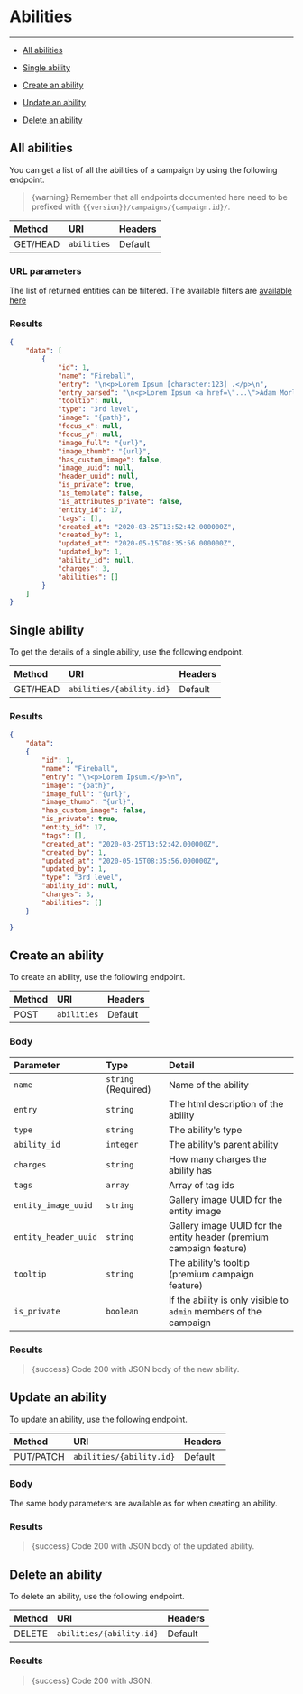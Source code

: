 # Abilities

---

- [All abilities](#all-abilities)

- [Single ability](#ability)
- [Create an ability](#create-ability)
- [Update an ability](#update-ability)
- [Delete an ability](#delete-ability)

<a name="all-abilities"></a>
## All abilities

You can get a list of all the abilities of a campaign by using the following endpoint.

> {warning} Remember that all endpoints documented here need to be prefixed with `{{version}}/campaigns/{campaign.id}/`.


| Method | URI            | Headers |
| :- |:---------------|  :-  |
| GET/HEAD | `abilities` | Default |

### URL parameters

The list of returned entities can be filtered. The available filters are [available here](/api-docs/{{version}}/filters)


### Results
```json
{
    "data": [
        {
            "id": 1,
            "name": "Fireball",
            "entry": "\n<p>Lorem Ipsum [character:123] .</p>\n",
            "entry_parsed": "\n<p>Lorem Ipsum <a href=\"...\">Adam Morley</a>.</p>\n",
            "tooltip": null,
            "type": "3rd level",
            "image": "{path}",
            "focus_x": null,
            "focus_y": null,
            "image_full": "{url}",
            "image_thumb": "{url}",
            "has_custom_image": false,
            "image_uuid": null,
            "header_uuid": null,
            "is_private": true,
            "is_template": false,
            "is_attributes_private": false,
            "entity_id": 17,
            "tags": [],
            "created_at": "2020-03-25T13:52:42.000000Z",
            "created_by": 1,
            "updated_at": "2020-05-15T08:35:56.000000Z",
            "updated_by": 1,
            "ability_id": null,
            "charges": 3,
            "abilities": []
        }
    ]
}
```


<a name="ability"></a>
## Single ability

To get the details of a single ability, use the following endpoint.

| Method | URI                         | Headers |
| :- |:----------------------------|  :-  |
| GET/HEAD | `abilities/{ability.id}` | Default |

### Results
```json
{
    "data":
    {
        "id": 1,
        "name": "Fireball",
        "entry": "\n<p>Lorem Ipsum.</p>\n",
        "image": "{path}",
        "image_full": "{url}",
        "image_thumb": "{url}",
        "has_custom_image": false,
        "is_private": true,
        "entity_id": 17,
        "tags": [],
        "created_at": "2020-03-25T13:52:42.000000Z",
        "created_by": 1,
        "updated_at": "2020-05-15T08:35:56.000000Z",
        "updated_by": 1,
        "type": "3rd level",
        "ability_id": null,
        "charges": 3,
        "abilities": []
    }

}
```


<a name="create-ability"></a>
## Create an ability

To create an ability, use the following endpoint.

| Method | URI | Headers |
| :- |   :-   |  :-  |
| POST | `abilities` | Default |

### Body

| Parameter            | Type | Detail                                                              |
|:---------------------|   :-   |:--------------------------------------------------------------------|
| `name`               | `string` (Required) | Name of the ability                                                 |
| `entry`              | `string` | The html description of the ability                                 |
| `type`               | `string` | The ability's type                                                  |
| `ability_id`         | `integer` | The ability's parent ability                                        |
| `charges`            | `string` | How many charges the ability has                                    |
| `tags`               | `array` | Array of tag ids                                                    |
| `entity_image_uuid`  | `string` | Gallery image UUID for the entity image                             |
| `entity_header_uuid` | `string` | Gallery image UUID for the entity header (premium campaign feature) |
| `tooltip`            | `string` | The ability's tooltip (premium campaign feature)                   |
| `is_private`         | `boolean` | If the ability is only visible to `admin` members of the campaign   |

### Results

> {success} Code 200 with JSON body of the new ability.


<a name="update-ability"></a>
## Update an ability

To update an ability, use the following endpoint.

| Method | URI | Headers |
| :- |   :-   |  :-  |
| PUT/PATCH | `abilities/{ability.id}` | Default |

### Body

The same body parameters are available as for when creating an ability.

### Results

> {success} Code 200 with JSON body of the updated ability.


<a name="delete-ability"></a>
## Delete an ability

To delete an ability, use the following endpoint.

| Method | URI | Headers |
| :- |   :-   |  :-  |
| DELETE | `abilities/{ability.id}` | Default |

### Results

> {success} Code 200 with JSON.
